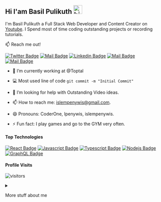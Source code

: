 
## Hi I'am Basil Pulikuth <img src="https://user-images.githubusercontent.com/1303154/88677602-1635ba80-d120-11ea-84d8-d263ba5fc3c0.gif" width="28px" height="28px" alt="hi">
I'm Basil Pulikuth a Full Stack Web Developer and Content Creator on [Youtube](https://youtube.com/coderone). I Spend most of time coding outstanding projects or recording tutorials.

:mailbox: Reach me out!

[![Twitter Badge](https://img.shields.io/badge/-@Ipenywis-1ca0f1?style=flat&labelColor=1ca0f1&logo=twitter&logoColor=white&link=https://twitter.com/Ipenywis)](https://twitter.com/Ipenywis) [![Mail Badge](https://img.shields.io/badge/-CoderOne-e74c3c?style=flat&labelColor=e74c3c&logo=youtube&logoColor=white)](https://youtube.com/coderone) [![Linkedin Badge](https://img.shields.io/badge/-Islem-0e76a8?style=flat&labelColor=0e76a8&logo=linkedin&logoColor=white)](https://www.linkedin.com/in/islem-maboud/) [![Mail Badge](https://img.shields.io/badge/-@islempenywis-e84393?style=flat&labelColor=e84393&logo=instagram&logoColor=white)](https://instagram.com/islempenywis) [![Mail Badge](https://img.shields.io/badge/-islempenywis-c0392b?style=flat&labelColor=c0392b&logo=gmail&logoColor=white)](mailto:islempenywis@gmail.com)

<!-- TODO: Add last video link -->

- 🔭 I’m currently working at @Toptal

- :computer: Most used line of code `git commit -m "Initial Commit"`

- 🤔 I’m looking for help with Outstanding Video ideas.

- 📫 How to reach me: islempenywis@gmail.com.

- 😄 Pronouns: CoderOne, Ipenywis, islempenywis.

- ⚡ Fun fact: I play games and go to the GYM very often.

#### Top Technologies

<!-- TODO: Make technologies links takes you to repositories -->

[![React Badge](https://img.shields.io/badge/-React-61DBFB?style=for-the-badge&labelColor=black&logo=react&logoColor=61DBFB)](#) [![Javascript Badge](https://img.shields.io/badge/-Javascript-F0DB4F?style=for-the-badge&labelColor=black&logo=javascript&logoColor=F0DB4F)](#) [![Typescript Badge](https://img.shields.io/badge/-Typescript-007acc?style=for-the-badge&labelColor=black&logo=typescript&logoColor=007acc)](#) [![Nodejs Badge](https://img.shields.io/badge/-Nodejs-3C873A?style=for-the-badge&labelColor=black&logo=node.js&logoColor=3C873A)](#) [![GraphQL Badge](https://img.shields.io/badge/-GraphQl-e535ab?style=for-the-badge&labelColor=black&logo=node.js&logoColor=e535ab)](#)


#### Profile Visits 

![visitors](https://visitor-badge.glitch.me/badge?page_id=ipenywis.ipenywis)

<details>

<summary>

  More stuff about me

</summary>

<br >

I love sharing knowledge and putting tutorials, courses and posts together for helping other developers, and tjat's why CoderOne Youtube Channel exists!

#### What is BBCoder?

CoderOne is a Instagram for learning Web development, coding and design. Including new technologies and frameworks and anything really related to development world.

#### Coding Stats

<!--START_SECTION:waka-->

```text

TypeScript   15 hrs 41 mins  ████████████████████▓░░░░   82.29 % 

HTML         1 hr 50 mins    ██▒░░░░░░░░░░░░░░░░░░░░░░   09.61 % 

Markdown     1 hr 27 mins    ██░░░░░░░░░░░░░░░░░░░░░░░   07.63 % 

Other        2 mins          ░░░░░░░░░░░░░░░░░░░░░░░░░   00.25 % 

YAML         2 mins          ░░░░░░░░░░░░░░░░░░░░░░░░░   00.19 % 

```

<!--END_SECTION:waka-->

#### Github Stats

![Basil's github stats](https://github-readme-stats.vercel.app/api?username=iambasilp&count_private=true&theme=tokyonight&hide=contribs,prs)

</details>


